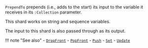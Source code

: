 `PrependTo` prepends (i.e., adds to the start) its input to the variable it receives in its `:Collection` parameter. 

This shard works on string and sequence variables.

The input to this shard is also passed through as its output.

!!! note "See also"
    - [`DropFront`](../DropFront)
    - [`PopFront`](../PopFront)
    - [`Push`](../Push)
    - [`Set`](../Set)
    - [`Update`](../Update)
